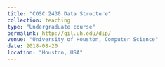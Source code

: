 ```yaml
---
title: "COSC 2430 Data Structure"
collection: teaching
type: "Undergraduate course"
permalink: http://qil.uh.edu/dip/
venue: "University of Houston, Computer Science"
date: 2018-08-20
location: "Houston, USA"
---
```


